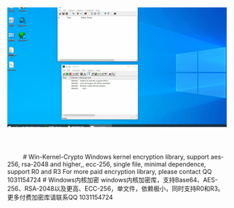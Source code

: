 <h1 align="center">
	<img  src="base64.gif" alt="Awesome-Cryptography">
	<br>
	<br>
</h1>
&emsp;  
&emsp;  
# Win-Kernel-Crypto
Windows kernel encryption library, support aes-256, rsa-2048 and higher,, ecc-256, single file, minimal dependence, support R0 and R3  
For more paid encryption library, please contact QQ 1031154724  
# Windows内核加密
windows内核加密库，支持Base64、AES-256、RSA-2048以及更高、ECC-256，单文件，依赖极小，同时支持R0和R3。  
更多付费加密库请联系QQ 1031154724  




